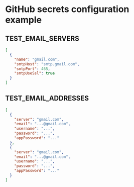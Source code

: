 # GitHub secrets configuration example

## TEST_EMAIL_SERVERS

```json
[
  {
    "name": "gmail.com",
    "smtpHost": "smtp.gmail.com",
    "smtpPort": 465,
    "smtpUseSsl": true
  }
]
```

## TEST_EMAIL_ADDRESSES

```json
[
  {
    "server": "gmail.com",
    "email": "...@gmail.com",
    "username": "...",
    "password": "...",
    "appPassword": "..."
  },
  {
    "server": "gmail.com",
    "email": "...@gmail.com",
    "username": "...",
    "password": "...",
    "appPassword": "..."
  }
]
```
